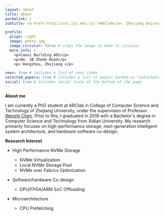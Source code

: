 ```yaml
---
layout: about
title: about
permalink: /
subtitle: <a href='http://arc.zju.edu.cn/'>ARClab</a>. Zhejiang University.

profile:
  align: right
  image: photo.jpg
  image_circular: false # crops the image to make it circular
  more_info: >
    <p>Caoxi Building 401</p>
    <p>No. 38 Zheda Road</p>
    <p> Hangzhou, Zhejiang </p>

news: true # includes a list of news items
selected_papers: true # includes a list of papers marked as "selected={true}"
social: true # includes social icons at the bottom of the page
---
```


**About me**

I am currently a PhD student at ARClab in College of Computer Science and Technology of Zhejiang University, under the supervision of Professor [Wenzhi Chen](https://person.zju.edu.cn/chenwenzhi). Prior to this, I graduated in 2019 with a Bachelor's degree in Computer Science and Technology from Xidian University. My research primarily focuses on high-performance storage, next-generation intelligent system architecture, and hardware-software co-design.

**Research Interest**
* High Performance NVMe Storage
  + NVMe Virtualization
  + Local NVMe Storage Pool
  + NVMe over Fabrics Optimization   

* Software/hardware Co-design
  + DPU/FPGA/ARM SoC Offloading

* Microarchitecture
  + CPU Prefetching
